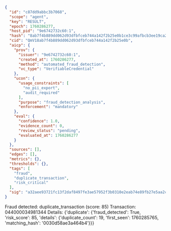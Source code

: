 ```json
{
  "id": "c87dd9abbc3b7068",
  "scope": "agent",
  "key": "RESULT",
  "epoch": 1760286277,
  "host_pid": "9e6742732c60:1",
  "hash": "8ab7f4b889dd062d93dfbfceb744a142f2b25e0b1ce3c99afbcb3ee19ca28088",
  "cid": "QmV18ab7f4b889dd062d93dfbfceb744a142f2b25e0b",
  "aicp": {
    "prov": {
      "issuer": "9e6742732c60:1",
      "created_at": 1760286277,
      "method": "automated_fraud_detection",
      "vc_type": "VerifiableCredential"
    },
    "ucon": {
      "usage_constraints": [
        "no_pii_export",
        "audit_required"
      ],
      "purpose": "fraud_detection_analysis",
      "enforcement": "mandatory"
    },
    "eval": {
      "confidence": 1.0,
      "evidence_count": 0,
      "review_status": "pending",
      "evaluated_at": 1760286277
    }
  },
  "sources": [],
  "edges": [],
  "metrics": {},
  "thresholds": {},
  "tags": [
    "fraud",
    "duplicate_transaction",
    "risk_critical"
  ],
  "sig": "a32aee93721fc13f2daf8497fe3ae57952f3b0310e2eab74e89fb27e5aa2c6c7"
}
```

Fraud detected: duplicate_transaction (score: 85)
Transaction: 044000034981344
Details: {'duplicate': {'fraud_detected': True, 'risk_score': 85, 'details': {'duplicate_count': 19, 'first_seen': 1760285765, 'matching_hash': '0030d58ae3a464b4'}}}